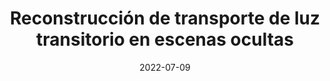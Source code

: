 ---
title: "Reconstrucción de transporte de luz transitorio en escenas ocultas"
date: 2022-07-09
selected: false
pub: "Computer Sciene Bachelor's Thesis (in Spanish)"
pub_date: "2022"
cover: /assets/images/covers/tfg_teaser.png
authors:
- María Peña
links:
  PDF: https://zaguan.unizar.es/record/125566
  Bibtex: /assets/bibtex/pena22.bib
pub_pre: <em>Supervised by Dr. Julio Marco and Prof. Diego Gutierrez</em><br/>
---